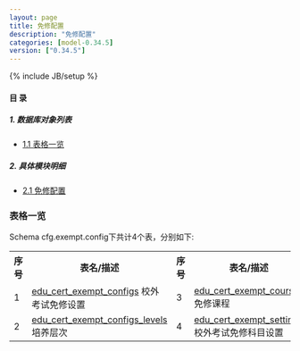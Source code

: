 ```yaml
---
layout: page
title: 免修配置 
description: "免修配置"
categories: [model-0.34.5]
version: ["0.34.5"]
---
```

{% include JB/setup %}

#### 目 录

##### 1. 数据库对象列表
  * [1.1 表格一览](index.html#表格一览)

##### 2. 具体模块明细
* [2.1 免修配置](/model/cfg/exempt.config/all.html)

### 表格一览
Schema cfg.exempt.config下共计4个表，分别如下:

<table class="table table-bordered table-striped table-condensed">
  <tr>
    <th class="info_header text-center">序号</th>
    <th class="info_header">表名/描述</th>
    <th class="info_header text-center">序号</th>
    <th class="info_header">表名/描述</th>
  </tr>
  <tr>
    <td>1</td>
    <td><a href="/model/cfg/exempt.config/all.html#表格-edu_cert_exempt_configs-校外考试免修设置">edu_cert_exempt_configs</a> 校外考试免修设置</td>
    <td>3</td>
    <td><a href="/model/cfg/exempt.config/all.html#表格-edu_cert_exempt_courses-免修课程">edu_cert_exempt_courses</a> 免修课程</td>
  </tr>
  <tr>
    <td>2</td>
    <td><a href="/model/cfg/exempt.config/all.html#表格-edu_cert_exempt_configs_levels-培养层次">edu_cert_exempt_configs_levels</a> 培养层次</td>
    <td>4</td>
    <td><a href="/model/cfg/exempt.config/all.html#表格-edu_cert_exempt_settings-校外考试免修科目设置">edu_cert_exempt_settings</a> 校外考试免修科目设置</td>
  </tr>
</table>

